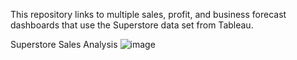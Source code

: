 This repository links to multiple sales, profit, and business forecast dashboards that use the Superstore data set from Tableau. 


Superstore Sales Analysis
![image](https://github.com/Swastik-2k/Superstore-Sales-Analysis-Dashboard/assets/79494966/8735d30a-ea58-4503-9646-3f3b71620042)
